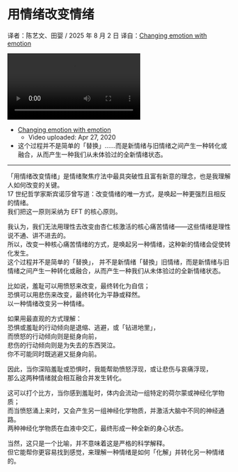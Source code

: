 # 用情绪改变情绪
译者：陈艺文、田婴 / 2025 年 8 月 2 日
译自：[Changing emotion with emotion](https://youtu.be/RuZRc8Axln0)  

<div class="video-wrapper"><video src="https://files.catbox.moe/2p1nxf.mp4" controls playsinline></video></div>

- [Changing emotion with emotion](https://youtu.be/RuZRc8Axln0)
  - Video uploaded: Apr 27, 2020
- 这个过程并不是简单的「替换」……而是新情绪与旧情绪之间产生一种转化或融合，从而产生一种我们从未体验过的全新情绪状态。

---

「用情绪改变情绪」是情绪聚焦疗法中最具突破性且富有新意的理念，也是我理解人如何改变的关键。  
17 世纪哲学家斯宾诺莎曾写道：改变情绪的唯一方式，是唤起一种更强烈且相反的情绪。  
我们把这一原则采纳为 EFT 的核心原则。

我认为，我们无法用理性去改变由杏仁核激活的核心痛苦情绪——这些情绪是理性说不通、讲不进去的。  
所以，改变一种核心痛苦情绪的方式，是唤起另一种情绪，这种新的情绪会促使转化发生。  
这个过程并不是简单的「替换」， 并不是新情绪「替換」旧情绪，而是新情绪与旧情绪之间产生一种转化或融合，从而产生一种我们从未体验过的全新情绪状态。

比如说，羞耻可以用愤怒来改变，最终转化为自信；  
恐惧可以用悲伤来改变，最终转化为平静或释然。  
以一种情绪改变另一种情绪。

如果用最直观的方式理解：  
恐惧或羞耻的行动倾向是退缩、逃避，或「钻进地里」，  
而愤怒的行动倾向则是挺身向前，  
悲伤的行动倾向则是为失去的东西哭泣。  
你不可能同时既逃避又挺身向前。

因此，当你深陷羞耻或恐惧时，我能帮助愤怒浮现，或让悲伤与哀痛浮现，  
那么这两种情绪就会相互融合并发生转化。

这可以打个比方，当你感到羞耻时，体内会流动一组特定的荷尔蒙或神经化学物质；  
而当愤怒涌上来时，又会产生另一组神经化学物质，并激活大脑中不同的神经通路。  
两种神经化学物质在血液中交汇，最终形成一种全新的身心状态。

当然，这只是一个比喻，并不意味着这是严格的科学解释。  
但它能帮你更容易找到感觉，来理解一种情绪是如何「化解」并转化另一种情绪的。
